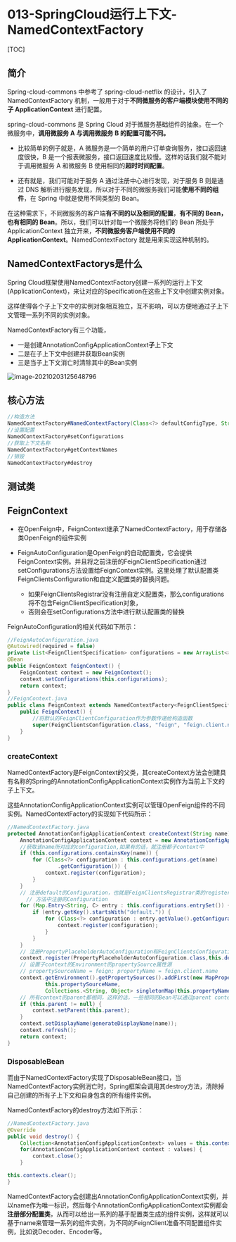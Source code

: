 # 013-SpringCloud运行上下文-NamedContextFactory

[TOC]

## 简介

Spring-cloud-commons 中参考了 spring-cloud-netflix 的设计，引入了 NamedContextFactory 机制，一般用于对于**不同微服务的客户端模块使用不同的** **子 ApplicationContext** 进行配置。

spring-cloud-commons 是 Spring Cloud 对于微服务基础组件的抽象。在一个微服务中，**调用微服务 A 与调用微服务 B 的配置可能不同。**

- 比较简单的例子就是，A 微服务是一个简单的用户订单查询服务，接口返回速度很快，B 是一个报表微服务，接口返回速度比较慢。这样的话我们就不能对于调用微服务 A 和微服务 B 使用相同的**超时时间配置**。

- 还有就是，我们可能对于服务 A 通过注册中心进行发现，对于服务 B 则是通过 DNS 解析进行服务发现，所以对于不同的微服务我们可能**使用不同的组件**，在 Spring 中就是使用不同类型的 Bean。

在这种需求下，不同微服务的客户端**有不同的以及相同的配置**，**有不同的 Bean，也有相同的 Bean**。所以，我们可以针对每一个微服务将他们的 Bean 所处于 ApplicationContext 独立开来，**不同微服务客户端使用不同的 ApplicationContext**。NamedContextFactory 就是用来实现这种机制的。

## NamedContextFactorys是什么

Spring Cloud框架使用NamedContextFactory创建一系列的运行上下文(ApplicationContext)，来让对应的Specification在这些上下文中创建实例对象。

这样使得各个子上下文中的实例对象相互独立，互不影响，可以方便地通过子上下文管理一系列不同的实例对象。

NamedContextFactory有三个功能，

- 一是创建AnnotationConfigApplicationContext**子**上下文
- 二是在子上下文中创建并获取Bean实例
- 三是当子上下文消亡时清除其中的Bean实例





![image-20210203125648796](../../../../assets/image-20210203125648796.png)



## 核心方法

```java
//构造方法
NamedContextFactory#NamedContextFactory(Class<?> defaultConfigType, String propertySourceName,String propertyName) 
//设置配置
NamedContextFactory#setConfigurations
//获取上下文名称
NamedContextFactory#getContextNames
//销毁
NamedContextFactory#destroy
```

## 测试类







## FeignContext

- 在OpenFeign中，FeignContext继承了NamedContextFactory，用于存储各类OpenFeign的组件实例

- FeignAutoConfiguration是OpenFeign的自动配置类，它会提供FeignContext实例。并且将之前注册的FeignClientSpecification通过setConfigurations方法设置给FeignContext实例。这里处理了默认配置类FeignClientsConfiguration和自定义配置类的替换问题。
  - 如果FeignClientsRegistrar没有注册自定义配置类，那么configurations将不包含FeignClientSpecification对象，
  - 否则会在setConfigurations方法中进行默认配置类的替换

FeignAutoConfiguration的相关代码如下所示：

```java
//FeignAutoConfiguration.java
@Autowired(required = false)
private List<FeignClientSpecification> configurations = new ArrayList<>();
@Bean
public FeignContext feignContext() {
    FeignContext context = new FeignContext();
    context.setConfigurations(this.configurations);
    return context;
}
//FeignContext.java
public class FeignContext extends NamedContextFactory<FeignClientSpecification> {
    public FeignContext() {
        //将默认的FeignClientConfiguration作为参数传递给构造函数
        super(FeignClientsConfiguration.class, "feign", "feign.client.name");
    }
}
```

### createContext

NamedContextFactory是FeignContext的父类，其createContext方法会创建具有名称的Spring的AnnotationConfigApplicationContext实例作为当前上下文的子上下文。

这些AnnotationConfigApplicationContext实例可以管理OpenFeign组件的不同实例。NamedContextFactory的实现如下代码所示：

```java
//NamedContextFactory.java
protected AnnotationConfigApplicationContext createContext(String name) {
    AnnotationConfigApplicationContext context = new AnnotationConfigApplicationContext();
    //获取该name所对应的configuration,如果有的话，就注册都子context中
    if (this.configurations.containsKey(name)) {
        for (Class<?> configuration : this.configurations.get(name)
                .getConfiguration()) {
            context.register(configuration);
        }
    }
    // 注册default的Configuration，也就是FeignClientsRegistrar类的registerDefaultConfiguration
      // 方法中注册的Configuration
    for (Map.Entry<String, C> entry : this.configurations.entrySet()) {()) {
        if (entry.getKey().startsWith("default.")) {
            for (Class<?> configuration : entry.getValue().getConfiguration()) {
                context.register(configuration);
            }
        }
    }
    // 注册PropertyPlaceholderAutoConfiguration和FeignClientsConfiguration配置类
    context.register(PropertyPlaceholderAutoConfiguration.class,this.defaultConfigType);
    // 设置子context的Environment的propertySource属性源
    // propertySourceName = feign; propertyName = feign.client.name
    context.getEnvironment().getPropertySources().addFirst(new MapPropertySource(
            this.propertySourceName,
            Collections.<String, Object> singletonMap(this.propertyName, name)));
    // 所有context的parent都相同，这样的话，一些相同的Bean可以通过parent context来获取
    if (this.parent != null) {
        context.setParent(this.parent);
    }
    context.setDisplayName(generateDisplayName(name));
    context.refresh();
    return context;
}
```

### DisposableBean

而由于NamedContextFactory实现了DisposableBean接口，当NamedContextFactory实例消亡时，Spring框架会调用其destroy方法，清除掉自己创建的所有子上下文和自身包含的所有组件实例。

NamedContextFactory的destroy方法如下所示：

```java
//NamedContextFactory.java
@Override
public void destroy() {
    Collection<AnnotationConfigApplicationContext> values = this.contexts.values();
    for(AnnotationConfigApplicationContext context : values) {
        context.close();
    }

this.contexts.clear();
}
```

NamedContextFactory会创建出AnnotationConfigApplicationContext实例，并以name作为唯一标识，然后每个AnnotationConfigApplicationContext实例都会**注册部分配置类**，从而可以给出一系列的基于配置类生成的组件实例，这样就可以基于name来管理一系列的组件实例，为不同的FeignClient准备不同配置组件实例，比如说Decoder、Encoder等。

